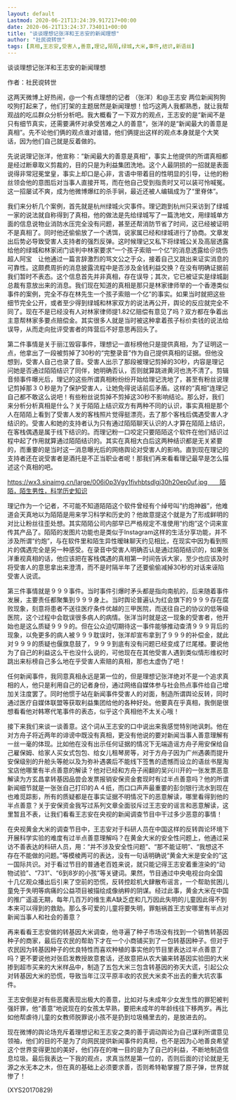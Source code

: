 ```yaml
---
layout: default
Lastmod: 2020-06-21T13:24:39.917217+00:00
date: 2020-06-21T13:24:37.734011+00:00
title: "谈谈理想记张洋和王志安的新闻理想"
author: "社民谠转世"
tags: [真相,王志安,受害人,善意,理记,陌陌,绿城,大米,事件,结识,新语丝]
---
```


谈谈理想记张洋和王志安的新闻理想

作者：社民谠转世

这两天微博上好热闹，@一个有点理想的记者 （张洋）和@王志安 两位新闻狗狗咬狗打起来了，他们打架的主题居然是新闻理想！恰巧这两人我都熟悉，就让我帮观战的吃瓜群众分析分析吧。我大概看了一下双方的观点，王志安的是“新闻不是只有细节真实，还需要满怀对承受苦难之人的善意“，张洋的是“新闻最大的善意是真相”。先不论他们俩的观点谁对谁错，他们俩提出这样的观点本身就是个大笑话，因为他们自己就是反着做的。

先说说理记张洋，他宣称：“新闻最大的善意是真相”，事实上他提供的所谓真相都是经过断章取义剪裁的，目的只是为利益集团洗地。这个人最阴损的一招就是表面说得非常冠冕堂皇，事实上却口是心非，言语中带着目的性明显的引导，让他的粉丝领会他的意图后对当事人直接开骂，而在他自己受到指责时又可以装可怜喊冤。这一招屡试不爽，成为他微博爆红的杀手锏，最近还被人编辑成为了“里脊体”。

我们来分析几个案例，首先就是杭州绿城火灾事件。理记跑到杭州只采访到了绿城一家的说法就自称得到了真相，他的做法是先给绿城写了一篇洗地文，用绿城单方面的信息说物业消防水压完全没有问题，甚至还帮消防节省了时间，这已经被证明不是真相了。同时他还偷偷放了一个诱饵，说家属已经和绿城进行了协商。文章发出后势必导致受害人支持者的强烈反弹。这时候理记又私下将绿城公关及高层透露给他的绿城和林家闭门谈判中林家要求“一个孩子索赔一个亿”的消息透露给＠烧伤超人阿宝　让他通过一篇言辞激烈的骂文公之于众，接着自己又跳出来证实消息的可靠性。这颇费周折的消息披露流程中是否涉及金钱利益交换？在没有明确证据前我们暂时不表态。这个信息首先并非真相，存在误导；其次，它已被证实是绿城副总裁有意放出来的消息。我们现在知道的真相是那只是林家律师举的一个香港类似事件的案例，完全不存在林先生一个孩子索赔一个亿”的事实。如果当时就把这些细节完全公开，或者至少得到绿城和林家双方的说法再公开，舆论的反应就完全不同了。现在不是已经没有人对林家律师提1.82亿赔偿有意见了吗？双方都在争着出主意帮林家多要点赔偿金。其实很多人就是当时被这种拿着孩子标价卖钱的说法给误导，从而走向批评受害者的阵营后不好意思再回头了。

第二件事情是关于丽江毁容事件，理想记一直标榜他只是提供真相，为了证明这一点，他拿出了一段被剪掉了30秒的“完整录音”作为自己提供真相的证据。但他没想到，受害人自己也录了音。受害人出示了那段被理记剪掉的30秒，内容是理记问她是否通过陌陌结识了同伴，她明确否认，否则就算跳进黄河也洗不清了。剪辑音频事件曝光后，理记的这些所谓真相粉纷纷开始给理记洗地了，甚至有粉丝说理记剪掉那３０秒是为了保护受害人，让她免得说话前后矛盾。这样的“真相”连理记自己都不敢这么说吧！有些粉丝说剪掉不剪掉这30秒不影响结论。那么好，我们来分析分析真相是什么？关于陌陌上结识双方有两种不同的认识，事实真相是那个人在陌陌上看到了受害人发的客栈照片觉得挺漂亮，去了那个客栈后偶遇受害人才结识的。受害人和她的支持者认为只有通过陌陌聊天认识的人才算在陌陌上结识，在客栈偶遇是属于线下结识的。而理记粉一口咬定只要陌陌这个软件在他们结识过程中起了作用就算通过陌陌结识的。其实在真相大白后这两种结识都是无关紧要的，而重要的是当时这一消息曝光后的网络舆论对受害人的影响。直到现在理记的支持者还在说受害者是酒托是不正当职业者呢！那我们再来看看理记最早是怎么描述这个真相的吧。

https://wx3.sinaimg.cn/large/006i0p3Vgy1fivhbtsdlgj30h20ep0uf.jpg　　陌陌，陌生男性，科学历史知识

理记作为一个记者，不可能不知道陌陌这个软件曾经有个绰号叫“约炮神器”，他难道会天真地以为陌陌是用来学习科学和历史的？他故意提这个就是为了形成鲜明的对比让粉丝往歪处想。其实陌陌公司内部早已严格规定不准使用“约炮”这个词来宣传其产品了。陌陌的发图片功能也是类似于Instagram这样的生活分享功能，并不涉及所谓“约炮”，与在软件里和陌生异性暧昧聊天约见相比，在现实中因为看到照片的偶遇完全是另一种感受。在录音中受害人明确否认是通过陌陌结识的，如果张洋重视真相的话，他应该把在客栈偶遇的真相第一时间告诉大家，至少也应该及时将受害人的意思拿出来澄清，而不是时隔半年了还要偷偷减掉30秒的对话来诬陷受害人说谎。

第三件事情就是９９９事件。当时事件引爆时矛头都是指向南航的，后来随着事件发展，主要责任都聚集到９９９身上。当时舆论普遍认为红会旗下的９９９存在腐败现象，刻意将患者不送往医疗条件优越的三甲医院，而送往自己的协议的低等级医院，这个过程中会耽误很多病人的病情。张洋当时就是这一现象的受害者，他开始也是这么质疑９９９的。但在公众迫切期待这一事件能够推动查清９９９背后的现象，以免更多的病人被９９９耽误时，张洋却宣布拿到了９９９的补偿金，就此对９９９的质疑也偃旗息鼓了，９９９到底有没有问题已经变成了烂尾楼。要说他为了自己的利益这么干也没什么说的，可他现在在其他受害人遇到类似情形维权时跳出来标榜自己多么地在乎受害人索赔的真相，那也太虚伪了吧！

任何新闻事件，我同意真相永远是第一位的，但是理想记张洋绝对不是一个追求真相的人，他只是利用自己的记者身份，通过网络自媒体参与社会热点事件给自己增加关注度罢了。同时他惯于站在新闻事件受害人的对面，制造所谓舆论反转，同时通过医疗自媒体联盟等获取利益集团给他的各种好处。他要真在乎真相，我倒是很想看看他对韩寒代笔事件的表态，似乎这个真相他不太关心哦！

接下来我们来谈一谈善意。这个词从王志安的口中说出来我感觉特别地讽刺。他在对方舟子将近两年的诽谤中既没有真相，更没有他说的要对新闻当事人善意理解有一丝一毫的体现。比如他在没有出示任何证据的情况下无端造谣方舟子用安保给自己雇保姆、给家人买女式包包、给女儿租琴房等，对于方舟子因为广州遇袭而提升安保级别的升舱头等舱以及为弥补遇袭后不能线下签售的遗憾而设立的语丝书屋淘宝店他哪里有半点善意的解读？他对已经和方舟子闹翻的吴兴川开的一张发票恶意解读为方玄昌拿转基因品尝会发票报销安保资金套现时有过半点善意吗？他的所谓新闻细节就是一张张自己打印的Ａ４纸，而口口声声最重要的彭剑银行流水到现在也难觅踪影，所有的质疑都是在事实证据不明情况下的恶意解读，哪里看得到他的半点善意？关于安保资金我写过系列文章全面驳斥过王志安的谣言和恶意解读，这里暂且不表，让我们看看王志安在央视的新闻调查节目中干过多少恶意的事情！

在央视黄金大米的调查节目中，王志安对于科研人员在中国这样的反转舆论环境下开展科学实验的难度有过半点善意理解吗？在黄金大米的安全性问题上，他通过采访不善表达的科研人员，用：“并不涉及安全性问题”、“那不能证明”、“我想这不存在不能做的问题。”等模棱两可的表达，没有一句话明确说“黄金大米是安全的”这一国际共识。对于看过节目的普通老百姓来说，就只能记得王志安着重渲染的“动物试验”、“731”、“6到8岁的小孩”等关键词。果然，节目通过中央电视台向全国十几亿观众播出后引来了空前的恐慌，反转控趁机大肆散布谣言，一个帮助贫困儿童免于失明等病痛的公益项目被描绘成像纳粹的阴谋。经过此事，黄金大米在中国的推广遥遥无期，每年几百万的维生素A缺乏症和几万因此失明的儿童因此得不到本来可以得到的救助。那么多可爱的儿童将要失明，罪魁祸首王志安哪里有半点对新闻当事人和社会的善意？

再来看看王志安做的转基因大米调查，他寻遍了种子市场没有找到一个销售转基因种子的商家，最后在农民的帮助下才在一个小商铺买到了一包转基因种子。但对于农民因为转基因种子的优良特性而喜欢种植的事实他的节目里表达过半点善意了吗？更不要说他对张启发教授故意套话，还故意把从农大骗来转基因实验田的大米掺到超市买来的大米样品中，制造了五包大米三包含转基因的弥天大谎，引起公众对转基因大米的恐慌，导致当年江汉平原丰收的农民大米卖不出去的重大坑农事件。

王志安倒是对有些恶魔表现出极大的善意，比如对与未成年少女发生性的罪犯被判强奸罪，他“善意”地说现在的女孩太早熟，要把未成年的年龄线往下移两岁。再比如他帮虐待儿童的女教师脱罪说小孩不是扔到垃圾桶里去的，是放进去的。

现在微博的舆论场充斥着理想记和王志安之类的善于调动舆论为自己谋利所谓意见领袖，他们的目的不是为了向网民提供新闻事件的真相，也不是因为心地善良希望这个世界变得更加的美好，他们存在的唯一目的是为了自己的利益，不断地制造信息垃圾。最后我表达一下我的观点，求真当然是第一位的，否则后面的讨论就是无源之水无本之木，但在真的基础上必须要求善，否则希特勒掌握了原子弹，世界就惨了！

(XYS20170829)

